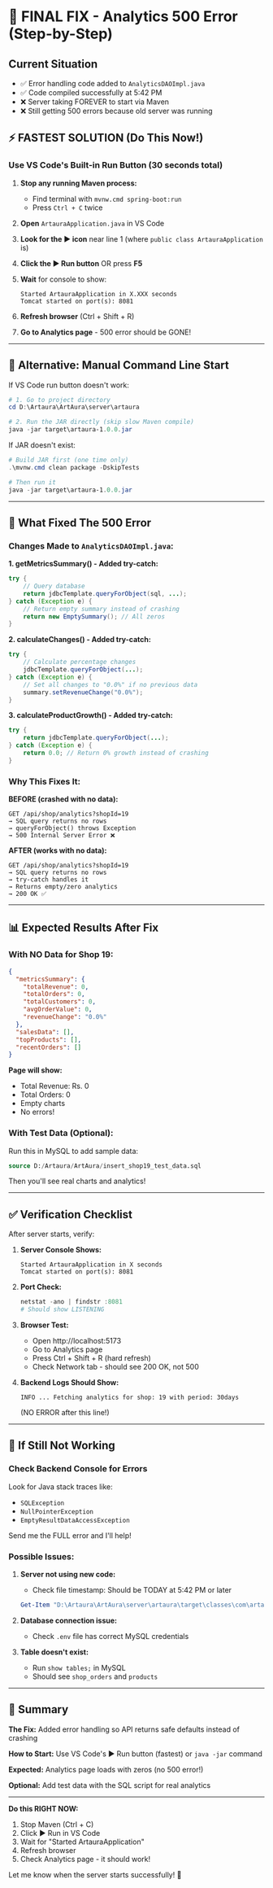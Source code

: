 # 🚨 FINAL FIX - Analytics 500 Error (Step-by-Step)

## Current Situation
- ✅ Error handling code added to `AnalyticsDAOImpl.java`
- ✅ Code compiled successfully at 5:42 PM
- ❌ Server taking FOREVER to start via Maven
- ❌ Still getting 500 errors because old server was running

## ⚡ FASTEST SOLUTION (Do This Now!)

### **Use VS Code's Built-in Run Button** (30 seconds total)

1. **Stop any running Maven process:**
   - Find terminal with `mvnw.cmd spring-boot:run`
   - Press `Ctrl + C` twice

2. **Open** `ArtauraApplication.java` in VS Code

3. **Look for the ▶️ icon** near line 1 (where `public class ArtauraApplication` is)

4. **Click the ▶️ Run button** OR press **F5**

5. **Wait** for console to show:
   ```
   Started ArtauraApplication in X.XXX seconds
   Tomcat started on port(s): 8081
   ```

6. **Refresh browser** (Ctrl + Shift + R)

7. **Go to Analytics page** - 500 error should be GONE!

---

## 🔧 Alternative: Manual Command Line Start

If VS Code run button doesn't work:

```powershell
# 1. Go to project directory
cd D:\Artaura\ArtAura\server\artaura

# 2. Run the JAR directly (skip slow Maven compile)
java -jar target\artaura-1.0.0.jar
```

If JAR doesn't exist:
```powershell
# Build JAR first (one time only)
.\mvnw.cmd clean package -DskipTests

# Then run it
java -jar target\artaura-1.0.0.jar
```

---

## 🎯 What Fixed The 500 Error

### Changes Made to `AnalyticsDAOImpl.java`:

**1. getMetricsSummary() - Added try-catch:**
```java
try {
    // Query database
    return jdbcTemplate.queryForObject(sql, ...);
} catch (Exception e) {
    // Return empty summary instead of crashing
    return new EmptySummary(); // All zeros
}
```

**2. calculateChanges() - Added try-catch:**
```java
try {
    // Calculate percentage changes
    jdbcTemplate.queryForObject(...);
} catch (Exception e) {
    // Set all changes to "0.0%" if no previous data
    summary.setRevenueChange("0.0%");
}
```

**3. calculateProductGrowth() - Added try-catch:**
```java
try {
    return jdbcTemplate.queryForObject(...);
} catch (Exception e) {
    return 0.0; // Return 0% growth instead of crashing
}
```

### Why This Fixes It:

**BEFORE (crashed with no data):**
```
GET /api/shop/analytics?shopId=19
→ SQL query returns no rows
→ queryForObject() throws Exception
→ 500 Internal Server Error ❌
```

**AFTER (works with no data):**
```
GET /api/shop/analytics?shopId=19
→ SQL query returns no rows
→ try-catch handles it
→ Returns empty/zero analytics
→ 200 OK ✅
```

---

## 📊 Expected Results After Fix

### With NO Data for Shop 19:
```json
{
  "metricsSummary": {
    "totalRevenue": 0,
    "totalOrders": 0,
    "totalCustomers": 0,
    "avgOrderValue": 0,
    "revenueChange": "0.0%"
  },
  "salesData": [],
  "topProducts": [],
  "recentOrders": []
}
```

**Page will show:**
- Total Revenue: Rs. 0
- Total Orders: 0
- Empty charts
- No errors!

### With Test Data (Optional):
Run this in MySQL to add sample data:
```sql
source D:/Artaura/ArtAura/insert_shop19_test_data.sql
```

Then you'll see real charts and analytics!

---

## ✅ Verification Checklist

After server starts, verify:

1. **Server Console Shows:**
   ```
   Started ArtauraApplication in X seconds
   Tomcat started on port(s): 8081
   ```

2. **Port Check:**
   ```powershell
   netstat -ano | findstr :8081
   # Should show LISTENING
   ```

3. **Browser Test:**
   - Open http://localhost:5173
   - Go to Analytics page
   - Press Ctrl + Shift + R (hard refresh)
   - Check Network tab - should see 200 OK, not 500

4. **Backend Logs Should Show:**
   ```
   INFO ... Fetching analytics for shop: 19 with period: 30days
   ```
   (NO ERROR after this line!)

---

## 🐛 If Still Not Working

### Check Backend Console for Errors

Look for Java stack traces like:
- `SQLException`
- `NullPointerException`
- `EmptyResultDataAccessException`

Send me the FULL error and I'll help!

### Possible Issues:

1. **Server not using new code:**
   - Check file timestamp: Should be TODAY at 5:42 PM or later
   ```powershell
   Get-Item "D:\Artaura\ArtAura\server\artaura\target\classes\com\artaura\artaura\dao\Impl\AnalyticsDAOImpl.class" | Select-Object LastWriteTime
   ```

2. **Database connection issue:**
   - Check `.env` file has correct MySQL credentials

3. **Table doesn't exist:**
   - Run `show tables;` in MySQL
   - Should see `shop_orders` and `products`

---

## 📝 Summary

**The Fix:** Added error handling so API returns safe defaults instead of crashing

**How to Start:** Use VS Code's ▶️ Run button (fastest) or `java -jar` command

**Expected:** Analytics page loads with zeros (no 500 error!)

**Optional:** Add test data with the SQL script for real analytics

---

**Do this RIGHT NOW:**
1. Stop Maven (Ctrl + C)
2. Click ▶️ Run in VS Code
3. Wait for "Started ArtauraApplication"
4. Refresh browser
5. Check Analytics page - it should work!

Let me know when the server starts successfully! 🚀
